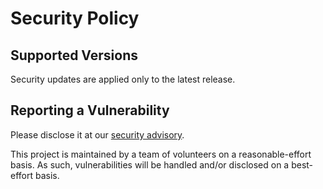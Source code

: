 # Security Policy

## Supported Versions

Security updates are applied only to the latest release.

## Reporting a Vulnerability

Please disclose it at our [security advisory](https://github.com/dynoinc/skyvault-rs/security/advisories/new).

This project is maintained by a team of volunteers on a reasonable-effort basis.
As such, vulnerabilities will be handled and/or disclosed on a best-effort basis.
